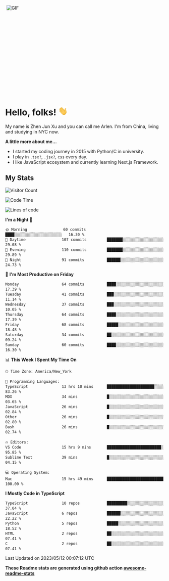 <img align="right" alt="GIF" src="https://media.giphy.com/media/xUA7bdpLxQhsSQdyog/giphy.gif" width="500" height="320" />

# Hello, folks! <img src="https://raw.githubusercontent.com/arlenxuzj/arlenxuzj/master/assets/wave.gif" width="30px">

My name is Zhen Jun Xu and you can call me Arlen. I'm from China, living and studying in NYC now.

**A little more about me...**

 - I started my coding journey in 2015 with Python/C in university.
 - I play in `.tsx?`, `.jsx?`, `css` every day.
 - I like JavaScript ecosystem and currently learning Next.js Framework.

## My Stats

![Visitor Count](https://komarev.com/ghpvc/?username=arlenxuzj&color=blue&label=Profile+Views)

<!--START_SECTION:waka-->
![Code Time](http://img.shields.io/badge/Code%20Time-3%2C211%20hrs%2057%20mins-blue)

![Lines of code](https://img.shields.io/badge/From%20Hello%20World%20I%27ve%20Written-688.2%20thousand%20lines%20of%20code-blue)

**I'm a Night 🦉** 

```text
🌞 Morning                60 commits          ████░░░░░░░░░░░░░░░░░░░░░   16.30 % 
🌆 Daytime                107 commits         ███████░░░░░░░░░░░░░░░░░░   29.08 % 
🌃 Evening                110 commits         ███████░░░░░░░░░░░░░░░░░░   29.89 % 
🌙 Night                  91 commits          ██████░░░░░░░░░░░░░░░░░░░   24.73 % 
```
📅 **I'm Most Productive on Friday** 

```text
Monday                   64 commits          ████░░░░░░░░░░░░░░░░░░░░░   17.39 % 
Tuesday                  41 commits          ███░░░░░░░░░░░░░░░░░░░░░░   11.14 % 
Wednesday                37 commits          ███░░░░░░░░░░░░░░░░░░░░░░   10.05 % 
Thursday                 64 commits          ████░░░░░░░░░░░░░░░░░░░░░   17.39 % 
Friday                   68 commits          █████░░░░░░░░░░░░░░░░░░░░   18.48 % 
Saturday                 34 commits          ██░░░░░░░░░░░░░░░░░░░░░░░   09.24 % 
Sunday                   60 commits          ████░░░░░░░░░░░░░░░░░░░░░   16.30 % 
```


📊 **This Week I Spent My Time On** 

```text
🕑︎ Time Zone: America/New_York

💬 Programming Languages: 
TypeScript               13 hrs 10 mins      █████████████████████░░░░   83.26 % 
MDX                      34 mins             █░░░░░░░░░░░░░░░░░░░░░░░░   03.65 % 
JavaScript               26 mins             █░░░░░░░░░░░░░░░░░░░░░░░░   02.84 % 
Other                    26 mins             █░░░░░░░░░░░░░░░░░░░░░░░░   02.80 % 
Bash                     26 mins             █░░░░░░░░░░░░░░░░░░░░░░░░   02.74 % 

🔥 Editors: 
VS Code                  15 hrs 9 mins       ████████████████████████░   95.85 % 
Sublime Text             39 mins             █░░░░░░░░░░░░░░░░░░░░░░░░   04.15 % 

💻 Operating System: 
Mac                      15 hrs 49 mins      █████████████████████████   100.00 % 
```

**I Mostly Code in TypeScript** 

```text
TypeScript               10 repos            █████████░░░░░░░░░░░░░░░░   37.04 % 
JavaScript               6 repos             ██████░░░░░░░░░░░░░░░░░░░   22.22 % 
Python                   5 repos             █████░░░░░░░░░░░░░░░░░░░░   18.52 % 
HTML                     2 repos             ██░░░░░░░░░░░░░░░░░░░░░░░   07.41 % 
C                        2 repos             ██░░░░░░░░░░░░░░░░░░░░░░░   07.41 % 
```




 Last Updated on 2023/05/12 00:07:12 UTC
<!--END_SECTION:waka-->

**These Readme stats are generated using github action [awesome-readme-stats](https://github.com/anmol098/waka-readme-stats)**

